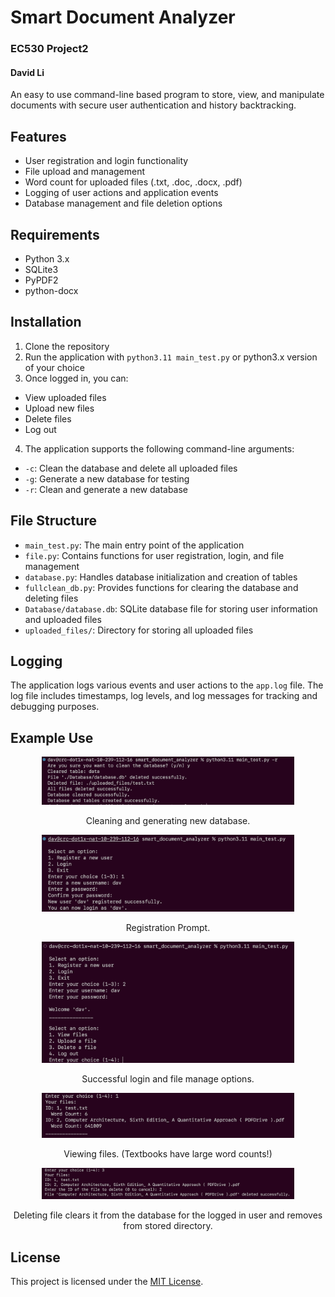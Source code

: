 # Smart Document Analyzer

### EC530 Project2
#### David Li

An easy to use command-line based program to store, view, and manipulate documents with secure user authentication and history backtracking.

## Features

- User registration and login functionality
- File upload and management
- Word count for uploaded files (.txt, .doc, .docx, .pdf)
- Logging of user actions and application events
- Database management and file deletion options

## Requirements

- Python 3.x
- SQLite3
- PyPDF2
- python-docx

## Installation

1. Clone the repository
2. Run the application with ```python3.11 main_test.py``` or python3.x version of your choice
3. Once logged in, you can:
- View uploaded files
- Upload new files
- Delete files
- Log out

4. The application supports the following command-line arguments:
- `-c`: Clean the database and delete all uploaded files
- `-g`: Generate a new database for testing
- `-r`: Clean and generate a new database

## File Structure

- `main_test.py`: The main entry point of the application
- `file.py`: Contains functions for user registration, login, and file management
- `database.py`: Handles database initialization and creation of tables
- `fullclean_db.py`: Provides functions for clearing the database and deleting files
- `Database/database.db`: SQLite database file for storing user information and uploaded files
- `uploaded_files/`: Directory for storing all uploaded files

## Logging

The application logs various events and user actions to the `app.log` file. The log file includes timestamps, log levels, and log messages for tracking and debugging purposes.

## Example Use
<p align="center">
<img src="./images/2.png" width="80%">
</p>
<p align="center">
Cleaning and generating new database.
</p>
<p align="center">
<img src="./images/1.png" width="80%">
</p>
<p align="center">
Registration Prompt.
</p>
<p align="center">
<img src="./images/3.png" width="80%">
</p>
<p align="center">
Successful login and file manage options.
</p>
<p align="center">
<img src="./images/4.png" width="80%">
</p>
<p align="center">
Viewing files. (Textbooks have large word counts!)
</p>
<p align="center">
<img src="./images/5.png" width="80%">
</p>
<p align="center">
Deleting file clears it from the database for the logged in user and removes from stored directory.
</p>


## License

This project is licensed under the [MIT License](LICENSE).
